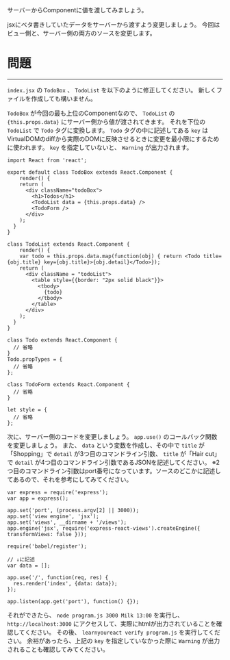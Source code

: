 サーバーからComponentに値を渡してみましょう。

jsxにベタ書きしていたデータをサーバーから渡すよう変更しましょう。
今回はビュー側と、サーバー側の両方のソースを変更します。

# 問題
---

`index.jsx` の `TodoBox` 、 `TodoList` を以下のように修正してください。
新しくファイルを作成しても構いません。

`TodoBox` が今回の最も上位のComponentなので、 `TodoList` の `{this.props.data}` にサーバー側から値が渡されてきます。
それを下位の `TodoList` で `Todo` タグに変換します。
`Todo` タグの中に記述してある `key` はVirtualDOMのdiffから実際のDOMに反映させるときに変更を最小限にするために使われます。
`key` を指定していないと、 `Warning` が出力されます。


```
import React from 'react';

export default class TodoBox extends React.Component {
    render() {
    return (
      <div className="todoBox">
        <h1>Todos</h1>
        <TodoList data = {this.props.data} />
        <TodoForm />
      </div>
    );
  }
}

class TodoList extends React.Component {
    render() {
    var todo = this.props.data.map(function(obj) { return <Todo title={obj.title} key={obj.title}>{obj.detail}</Todo>});
    return (
      <div className = "todoList">
        <table style={{border: "2px solid black"}}>
          <tbody>
            {todo}
          </tbody>
        </table>
      </div>
    );
  }
}

class Todo extends React.Component {
  // 省略
}
Todo.propTypes = {
  // 省略
};

class TodoForm extends React.Component {
  // 省略
}

let style = {
  // 省略
};
```

次に、サーバー側のコードを変更しましょう。
`app.use()` のコールバック関数を変更しましょう。
また、 `data` という変数を作成し、その中で `title` が「Shopping」で `detail` が3つ目のコマンドライン引数、 `title` が「Hair cut」で `detail` が4つ目のコマンドライン引数であるJSONを記述してください。
※2つ目のコマンドライン引数はport番号になっています。ソースのどこかに記述してあるので、それを参考にしてみてください。


```
var express = require('express');
var app = express();

app.set('port', (process.argv[2] || 3000));
app.set('view engine', 'jsx');
app.set('views', __dirname + '/views');
app.engine('jsx', require('express-react-views').createEngine({ transformViews: false }));

require('babel/register');

// ↓に記述
var data = [];

app.use('/', function(req, res) {
  res.render('index', {data: data});
});

app.listen(app.get('port'), function() {});

```

それができたら、 `node program.js 3000 Milk 13:00` を実行し、 `http://localhost:3000` にアクセスして、実際にhtmlが出力されていることを確認してください。
その後、 `learnyoureact verify program.js` を実行してください。
余裕があったら、上記の `key` を指定していなかった際に `Warning` が出力されることも確認してみてください。
